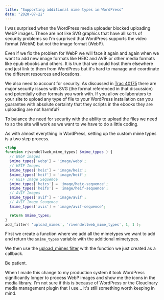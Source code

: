 ```yaml
---
title: "Supporting additional mime types in WordPress"
date: "2020-07-22"
---
```


I was surprised when the WordPress media uploader blocked uploading WebP images. These are not like SVG graphics that have all sorts of security problems so I'm surprised that WordPress supports the video format (WebM) but not the image format (WebP).

Even if we fix the problem for WebP we will face it again and again when we want to add new image formats like HEIC and AVIF or other media formats like epub ebooks and others. It is true that we could host them elsewhere and just link to them from WordPress but it's hard to manage and coordinate the different resources and locations.

We also need to account for security. As discussed in [Trac 40175](https://core.trac.wordpress.org/ticket/40175) there are major security issues with SVG (the format referenced in that discussion) and potentially other formats you work with. If you allow collaborators to your site to upload any type of file to your WordPress installation can you guarantee with absolute certainty that they scripts in the ebooks they are uploading are not harmful?

To balance the need for security with the ability to upload the files we need to so the site will work as we want to we have to do a little coding.

As with almost everything in WordPress, setting up the custom mime types is a two step process.

```php
<?php
function rivendellweb_mime_types( $mime_types ) {
  // WebP images
  $mime_types['webp'] = 'image/webp';
  // HEIF Images
  $mime_types['heic'] = 'image/heic';
  $mime_types['heif'] = 'image/heif';
  // HEIF Image Sequence
  $mime_types['heics'] = 'image/heic-sequence';
  $mime_types['heifs'] = 'image/heif-sequence';
  // AVIF Images
  $mime_types['avif'] = 'image/avif';
  // AVIF Image Seuqence
  $mime_types['avis'] = 'image/avif-sequence';

  return $mime_types;
}
add_filter( 'upload_mimes', 'rivendellweb_mime_types', 1, 1 );
```

First we create a function where we add all the mimetypes we want to add and return the `$mime_types` variable with the additional mimetypes.

We then use the [upload\_mimes filter](https://codex.wordpress.org/Plugin_API/Filter_Reference/upload_mimes) with the function we just created as a callback.

Be patient.

When I made this change to my production system it took WordPress significantly longer to process WebP images and show me the icons in the media library. I'm not sure if this is because of WordPress or the Cloudinary media management plugin that I use... it's still something worth keeping in mind.
